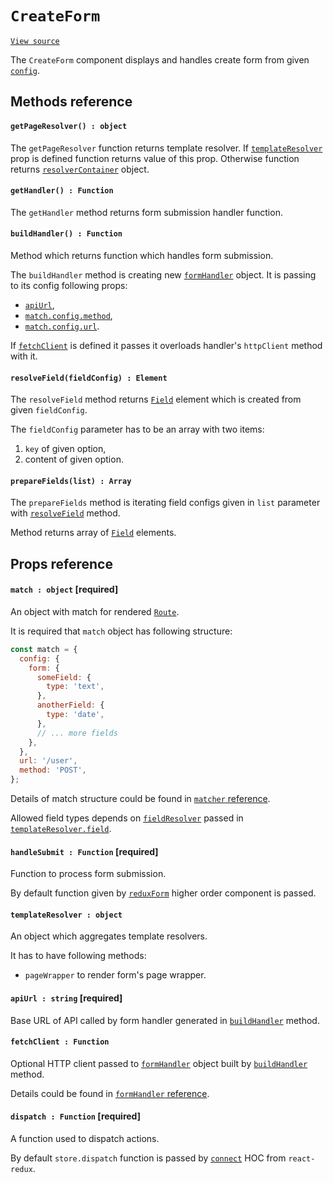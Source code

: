 # `CreateForm`
[`View source`](../../../src/page/CreateForm.js)

The `CreateForm` component displays and handles create form from given [`config`](#config--object-required). 

## Methods reference

#### `getPageResolver() : object`

The `getPageResolver` function returns template resolver.
If [`templateResolver`](`#templateresolver--object`) prop is defined function returns value of this prop.
Otherwise function returns [`resolverContainer`](./resolverContainer.md) object.

#### `getHandler() : Function`

The `getHandler` method returns form submission handler function.

#### `buildHandler() : Function`

Method which returns function which handles form submission.

The `buildHandler` method is creating new [`formHandler`](./form/formHandler.md) object.
It is passing to its config following props:
- [`apiUrl`](#apiurl--string-required),
- [`match.config.method`](#match--object-required),
- [`match.config.url`](#match--object-required).

If [`fetchClient`](#fetchclient--function) is defined it passes it overloads handler's `httpClient` method with it.

#### `resolveField(fieldConfig) : Element`

The `resolveField` method returns [`Field`](https://redux-form.com/7.1.2/docs/api/field.md/) element
which is created from given `fieldConfig`.

The `fieldConfig` parameter has to be an array with two items:
1. `key` of given option,
2. content of given option.

#### `prepareFields(list) : Array`

The `prepareFields` method is iterating field configs given in `list` parameter with [`resolveField`](resolvefieldoptionarray--element) method.

Method returns array of [`Field`](https://redux-form.com/7.1.2/docs/api/field.md/) elements.

## Props reference

#### `match : object` [required]

An object with match for rendered [`Route`](../route.md).

It is required that `match` object has following structure:

```js
const match = {
  config: {
    form: {
      someField: {
        type: 'text',
      },
      anotherField: {
        type: 'date',
      },
      // ... more fields
    },
  },
  url: '/user',
  method: 'POST',
};
```

Details of match structure could be found in [`matcher` reference](../routing/matcher.md).

Allowed field types depends on [`fieldResolver`](./resolver/fieldResolver.md)
passed in [`templateResolver.field`](#templateresolver--object).

#### `handleSubmit : Function` [required]

Function to process form submission.

By default function given by [`reduxForm`](https://redux-form.com/7.1.1/docs/api/reduxform.md/) higher order component is passed.

#### `templateResolver : object`

An object which aggregates template resolvers.

It has to have following methods:
- `pageWrapper` to render form's page wrapper.

#### `apiUrl : string` [required]

Base URL of API called by form handler generated in [`buildHandler`](#buildhandler--function) method.

#### `fetchClient : Function`

Optional HTTP client passed to [`formHandler`](./form/formHandler) object built by
[`buildHandler`](#buildhandler--function) method.

Details could be found in [`formHandler` reference](./form/formHandler#overriding-default-http-client).

#### `dispatch : Function` [required]

A function used to dispatch actions.

By default `store.dispatch` function is passed by
[`connect`](https://github.com/reactjs/react-redux/blob/master/docs/api.md#connectmapstatetoprops-mapdispatchtoprops-mergeprops-options)
HOC from `react-redux`.
